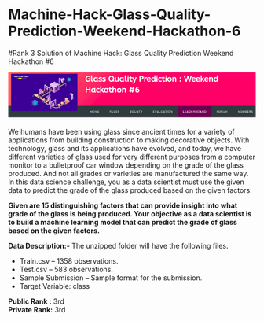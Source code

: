 # Machine-Hack-Glass-Quality-Prediction-Weekend-Hackathon-6
#Rank 3 Solution of Machine Hack: Glass Quality Prediction Weekend Hackathon #6

<img src="img/i.png">

We humans have been using glass since ancient times for a variety of applications from building construction to making decorative objects. With technology, glass and its applications have evolved, and today, we have different varieties of glass used for very different purposes from a computer monitor to a bulletproof car window depending on the grade of the glass produced. And not all grades or varieties are manufactured the same way. In this data science challenge, you as a data scientist must use the given data to predict the grade of the glass produced based on the given factors.

**Given are 15 distinguishing factors that can provide insight into what grade of the glass is being produced. Your objective as a data scientist is to build a machine learning model that can predict the grade of glass based on the given factors.**

**Data Description:-**
The unzipped folder will have the following files.

- Train.csv – 1358 observations.
- Test.csv – 583 observations.
- Sample Submission – Sample format for the submission.
- Target Variable: class

**Public Rank :** 3rd  
**Private Rank:** 3rd

